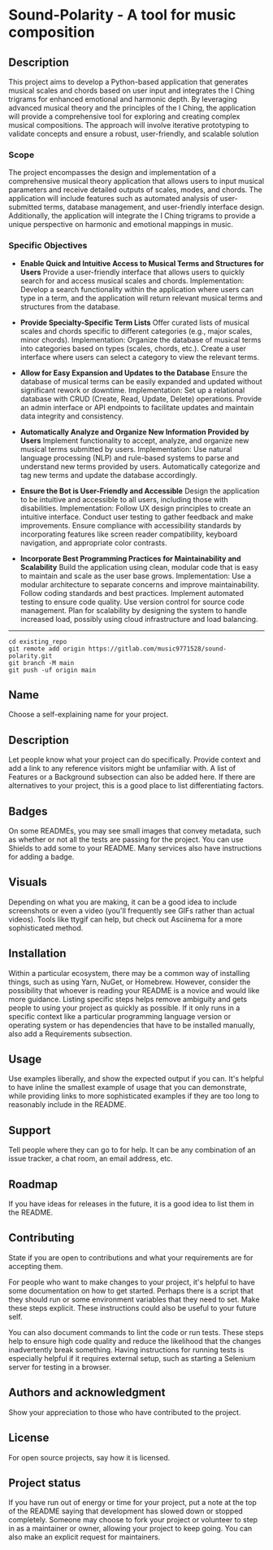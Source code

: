 # Sound-Polarity - A tool for music composition

## Description
This project aims to develop a Python-based application that generates musical scales and chords based on user input and integrates the I Ching trigrams for enhanced emotional and harmonic depth. By leveraging advanced musical theory and the principles of the I Ching, the application will provide a comprehensive tool for exploring and creating complex musical compositions. The approach will involve iterative prototyping to validate concepts and ensure a robust, user-friendly, and scalable solution

### Scope
The project encompasses the design and implementation of a comprehensive musical theory application that allows users to input musical parameters and receive detailed outputs of scales, modes, and chords. The application will include features such as automated analysis of user-submitted terms, database management, and user-friendly interface design. Additionally, the application will integrate the I Ching trigrams to provide a unique perspective on harmonic and emotional mappings in music.

### Specific Objectives

- **Enable Quick and Intuitive Access to Musical Terms and Structures for Users**
Provide a user-friendly interface that allows users to quickly search for and access musical scales and chords.
Implementation: Develop a search functionality within the application where users can type in a term, and the application will return relevant musical terms and structures from the database.

- **Provide Specialty-Specific Term Lists**
Offer curated lists of musical scales and chords specific to different categories (e.g., major scales, minor chords).
Implementation: Organize the database of musical terms into categories based on types (scales, chords, etc.). Create a user interface where users can select a category to view the relevant terms.

- **Allow for Easy Expansion and Updates to the Database**
Ensure the database of musical terms can be easily expanded and updated without significant rework or downtime.
Implementation: Set up a relational database with CRUD (Create, Read, Update, Delete) operations. Provide an admin interface or API endpoints to facilitate updates and maintain data integrity and consistency.

- **Automatically Analyze and Organize New Information Provided by Users**
Implement functionality to accept, analyze, and organize new musical terms submitted by users.
Implementation: Use natural language processing (NLP) and rule-based systems to parse and understand new terms provided by users. Automatically categorize and tag new terms and update the database accordingly.

- **Ensure the Bot is User-Friendly and Accessible**
Design the application to be intuitive and accessible to all users, including those with disabilities.
Implementation: Follow UX design principles to create an intuitive interface. Conduct user testing to gather feedback and make improvements. Ensure compliance with accessibility standards by incorporating features like screen reader compatibility, keyboard navigation, and appropriate color contrasts.

- **Incorporate Best Programming Practices for Maintainability and Scalability**
Build the application using clean, modular code that is easy to maintain and scale as the user base grows.
Implementation: Use a modular architecture to separate concerns and improve maintainability. Follow coding standards and best practices. Implement automated testing to ensure code quality. Use version control for source code management. Plan for scalability by designing the system to handle increased load, possibly using cloud infrastructure and load balancing.

------------------------------------------------------------------------------------------------

```
cd existing_repo
git remote add origin https://gitlab.com/music9771528/sound-polarity.git
git branch -M main
git push -uf origin main
```


## Name
Choose a self-explaining name for your project.

## Description
Let people know what your project can do specifically. Provide context and add a link to any reference visitors might be unfamiliar with. A list of Features or a Background subsection can also be added here. If there are alternatives to your project, this is a good place to list differentiating factors.

## Badges
On some READMEs, you may see small images that convey metadata, such as whether or not all the tests are passing for the project. You can use Shields to add some to your README. Many services also have instructions for adding a badge.

## Visuals
Depending on what you are making, it can be a good idea to include screenshots or even a video (you'll frequently see GIFs rather than actual videos). Tools like ttygif can help, but check out Asciinema for a more sophisticated method.

## Installation
Within a particular ecosystem, there may be a common way of installing things, such as using Yarn, NuGet, or Homebrew. However, consider the possibility that whoever is reading your README is a novice and would like more guidance. Listing specific steps helps remove ambiguity and gets people to using your project as quickly as possible. If it only runs in a specific context like a particular programming language version or operating system or has dependencies that have to be installed manually, also add a Requirements subsection.

## Usage
Use examples liberally, and show the expected output if you can. It's helpful to have inline the smallest example of usage that you can demonstrate, while providing links to more sophisticated examples if they are too long to reasonably include in the README.

## Support
Tell people where they can go to for help. It can be any combination of an issue tracker, a chat room, an email address, etc.

## Roadmap
If you have ideas for releases in the future, it is a good idea to list them in the README.

## Contributing
State if you are open to contributions and what your requirements are for accepting them.

For people who want to make changes to your project, it's helpful to have some documentation on how to get started. Perhaps there is a script that they should run or some environment variables that they need to set. Make these steps explicit. These instructions could also be useful to your future self.

You can also document commands to lint the code or run tests. These steps help to ensure high code quality and reduce the likelihood that the changes inadvertently break something. Having instructions for running tests is especially helpful if it requires external setup, such as starting a Selenium server for testing in a browser.

## Authors and acknowledgment
Show your appreciation to those who have contributed to the project.

## License
For open source projects, say how it is licensed.

## Project status
If you have run out of energy or time for your project, put a note at the top of the README saying that development has slowed down or stopped completely. Someone may choose to fork your project or volunteer to step in as a maintainer or owner, allowing your project to keep going. You can also make an explicit request for maintainers.
